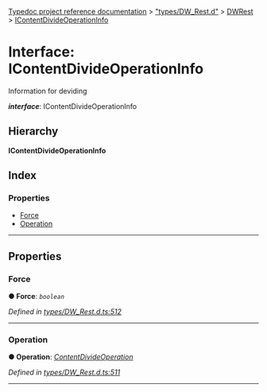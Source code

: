 [Typedoc project reference documentation](../README.md) > ["types/DW_Rest.d"](../modules/_types_dw_rest_d_.md) > [DWRest](../modules/_types_dw_rest_d_.dwrest.md) > [IContentDivideOperationInfo](../interfaces/_types_dw_rest_d_.dwrest.icontentdivideoperationinfo.md)

# Interface: IContentDivideOperationInfo

Information for deviding

*__interface__*: IContentDivideOperationInfo

## Hierarchy

**IContentDivideOperationInfo**

## Index

### Properties

* [Force](_types_dw_rest_d_.dwrest.icontentdivideoperationinfo.md#force)
* [Operation](_types_dw_rest_d_.dwrest.icontentdivideoperationinfo.md#operation)

---

## Properties

<a id="force"></a>

###  Force

**● Force**: *`boolean`*

*Defined in [types/DW_Rest.d.ts:512](https://github.com/DocuWare/REST-Sample-TS/blob/22cf36b/src/types/DW_Rest.d.ts#L512)*

___
<a id="operation"></a>

###  Operation

**● Operation**: *[ContentDivideOperation](../enums/_types_dw_rest_d_.dwrest.contentdivideoperation.md)*

*Defined in [types/DW_Rest.d.ts:511](https://github.com/DocuWare/REST-Sample-TS/blob/22cf36b/src/types/DW_Rest.d.ts#L511)*

___

